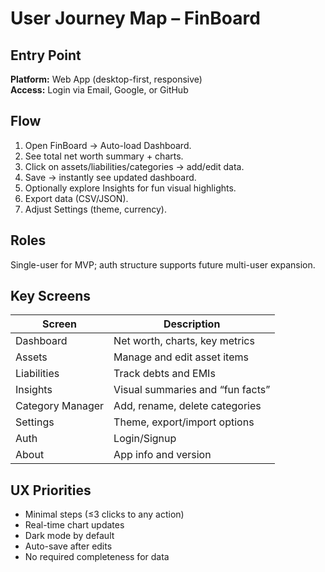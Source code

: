 # User Journey Map – FinBoard

## Entry Point
**Platform:** Web App (desktop-first, responsive)  
**Access:** Login via Email, Google, or GitHub  

## Flow
1. Open FinBoard → Auto-load Dashboard.  
2. See total net worth summary + charts.  
3. Click on assets/liabilities/categories → add/edit data.  
4. Save → instantly see updated dashboard.  
5. Optionally explore Insights for fun visual highlights.  
6. Export data (CSV/JSON).  
7. Adjust Settings (theme, currency).  

## Roles
Single-user for MVP; auth structure supports future multi-user expansion.

## Key Screens
| Screen | Description |
|---------|--------------|
| Dashboard | Net worth, charts, key metrics |
| Assets | Manage and edit asset items |
| Liabilities | Track debts and EMIs |
| Insights | Visual summaries and “fun facts” |
| Category Manager | Add, rename, delete categories |
| Settings | Theme, export/import options |
| Auth | Login/Signup |
| About | App info and version |

## UX Priorities
- Minimal steps (≤3 clicks to any action)  
- Real-time chart updates  
- Dark mode by default  
- Auto-save after edits  
- No required completeness for data
